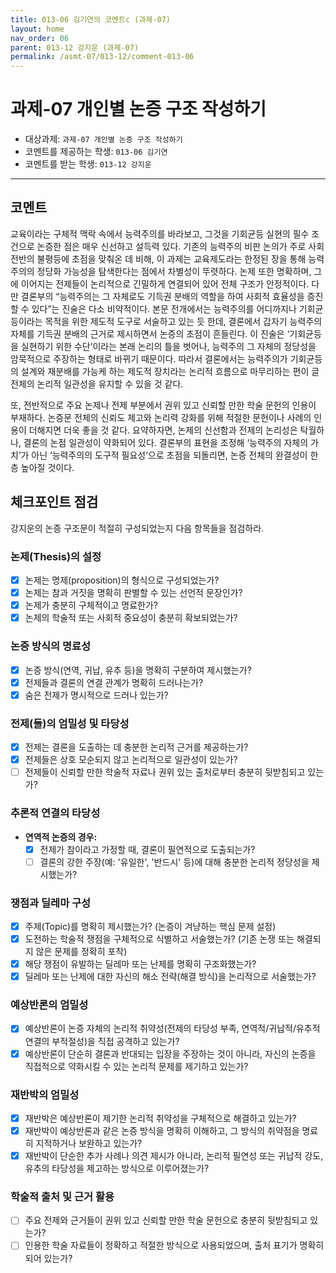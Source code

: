```yaml
---
title: 013-06 김기연의 코멘트c (과제-07) 
layout: home
nav_order: 06
parent: 013-12 강지운 (과제-07)
permalink: /asmt-07/013-12/comment-013-06
---
```


# 과제-07 개인별 논증 구조 작성하기

- 대상과제: `과제-07 개인별 논증 구조 작성하기`
- 코멘트를 제공하는 학생: `013-06 김기연` 
- 코멘트를 받는 학생: `013-12 강지운` 

---

## 코멘트

교육이라는 구체적 맥락 속에서 능력주의를 바라보고, 그것을 기회균등 실현의 필수 조건으로 논증한 점은 매우 신선하고 설득력 있다. 기존의 능력주의 비판 논의가 주로 사회 전반의 불평등에 초점을 맞춰온 데 비해, 이 과제는 교육제도라는 한정된 장을 통해 능력주의의 정당화 가능성을 탐색한다는 점에서 차별성이 뚜렷하다. 논제 또한 명확하며, 그에 이어지는 전제들이 논리적으로 긴밀하게 연결되어 있어 전체 구조가 안정적이다.
다만 결론부의 “능력주의는 그 자체로도 기득권 분배의 역할을 하여 사회적 효율성을 증진할 수 있다”는 진술은 다소 비약적이다. 본문 전개에서는 능력주의를 어디까지나 기회균등이라는 목적을 위한 제도적 도구로 서술하고 있는 듯 한데, 결론에서 갑자기 능력주의 자체를 기득권 분배의 근거로 제시하면서 논증의 초점이 흔들린다. 이 진술은 ‘기회균등을 실현하기 위한 수단’이라는 본래 논리의 틀을 벗어나, 능력주의 그 자체의 정당성을 암묵적으로 주장하는 형태로 바뀌기 때문이다. 따라서 결론에서는 능력주의가 기회균등의 설계와 재분배를 가능케 하는 제도적 장치라는 논리적 흐름으로 마무리하는 편이 글 전체의 논리적 일관성을 유지할 수 있을 것 같다.

또, 전반적으로 주요 논제나 전제 부분에서 권위 있고 신뢰할 만한 학술 문헌의 인용이 부재하다. 논증문 전체의 신뢰도 제고와 논리력 강화를 위해 적절한 문헌이나 사례의 인용이 더해지면 더욱 좋을 것 같다. 
요약하자면, 논제의 신선함과 전제의 논리성은 탁월하나, 결론의 논점 일관성이 약화되어 있다. 결론부의 표현을 조정해 ‘능력주의 자체의 가치’가 아닌 ‘능력주의의 도구적 필요성’으로 초점을 되돌리면, 논증 전체의 완결성이 한층 높아질 것이다.

## 체크포인트 점검

강지운의 논증 구조문이 적절히 구성되었는지 다음 항목들을 점검하라.

### **논제(Thesis)의 설정**
- [x] 논제는 명제(proposition)의 형식으로 구성되었는가?
- [x] 논제는 참과 거짓을 명확히 판별할 수 있는 선언적 문장인가?
- [x] 논제가 충분히 구체적이고 명료한가?
- [x] 논제의 학술적 또는 사회적 중요성이 충분히 확보되었는가?

### **논증 방식의 명료성**
- [x] 논증 방식(연역, 귀납, 유추 등)을 명확히 구분하여 제시했는가?
- [x] 전제들과 결론의 연결 관계가 명확히 드러나는가?
- [x] 숨은 전제가 명시적으로 드러나 있는가?

### **전제(들)의 엄밀성 및 타당성**
- [x] 전제는 결론을 도출하는 데 충분한 논리적 근거를 제공하는가?
- [x] 전제들은 상호 모순되지 않고 논리적으로 일관성이 있는가?
- [ ] 전제들이 신뢰할 만한 학술적 자료나 권위 있는 출처로부터 충분히 뒷받침되고 있는가?

### **추론적 연결의 타당성**
- **연역적 논증의 경우:**
  - [x] 전제가 참이라고 가정할 때, 결론이 필연적으로 도출되는가?
  - [ ] 결론의 강한 주장(예: '유일한', '반드시' 등)에 대해 충분한 논리적 정당성을 제시했는가?

### **쟁점과 딜레마 구성**
- [x] 주제(Topic)를 명확히 제시했는가? (논증이 겨냥하는 핵심 문제 설정)
- [x] 도전하는 학술적 쟁점을 구체적으로 식별하고 서술했는가? (기존 논쟁 또는 해결되지 않은 문제를 정확히 포착)
- [x] 해당 쟁점이 유발하는 딜레마 또는 난제를 명확히 구조화했는가?
- [x] 딜레마 또는 난제에 대한 자신의 해소 전략(해결 방식)을 논리적으로 서술했는가?

### **예상반론의 엄밀성**
- [x] 예상반론이 논증 자체의 논리적 취약성(전제의 타당성 부족, 연역적/귀납적/유추적 연결의 부적절성)을 직접 공격하고 있는가?
- [x] 예상반론이 단순히 결론과 반대되는 입장을 주장하는 것이 아니라, 자신의 논증을 직접적으로 약화시킬 수 있는 논리적 문제를 제기하고 있는가?

### **재반박의 엄밀성**
- [x] 재반박은 예상반론이 제기한 논리적 취약성을 구체적으로 해결하고 있는가?
- [x] 재반박이 예상반론과 같은 논증 방식을 명확히 이해하고, 그 방식의 취약점을 명료히 지적하거나 보완하고 있는가?
- [x] 재반박이 단순한 추가 사례나 의견 제시가 아니라, 논리적 필연성 또는 귀납적 강도, 유추의 타당성을 제고하는 방식으로 이루어졌는가?

### **학술적 출처 및 근거 활용**
- [ ] 주요 전제와 근거들이 권위 있고 신뢰할 만한 학술 문헌으로 충분히 뒷받침되고 있는가?
- [ ] 인용한 학술 자료들이 정확하고 적절한 방식으로 사용되었으며, 출처 표기가 명확히 되어 있는가?
